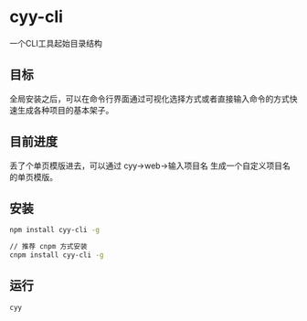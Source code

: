 # cyy-cli

一个CLI工具起始目录结构

## 目标

全局安装之后，可以在命令行界面通过可视化选择方式或者直接输入命令的方式快速生成各种项目的基本架子。

## 目前进度

丢了个单页模版进去，可以通过 cyy->web->输入项目名 生成一个自定义项目名的单页模版。

## 安装

```bash
npm install cyy-cli -g

// 推荐 cnpm 方式安装
cnpm install cyy-cli -g
```
## 运行

```bash
cyy
```
